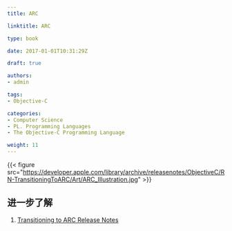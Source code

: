 ```yaml
---
title: ARC 

linktitle: ARC

type: book

date: 2017-01-01T10:31:29Z

draft: true

authors:
- admin

tags:
- Objective-C

categories:
- Computer Science 
- PL. Programming Languages
- The Objective-C Programming Language

weight: 11
---
```


{{< figure src="https://developer.apple.com/library/archive/releasenotes/ObjectiveC/RN-TransitioningToARC/Art/ARC_Illustration.jpg" >}}


## 进一步了解

1. [Transitioning to ARC Release Notes](https://developer.apple.com/library/archive/releasenotes/ObjectiveC/RN-TransitioningToARC/Introduction/Introduction.html#//apple_ref/doc/uid/TP40011226-CH1-SW11)